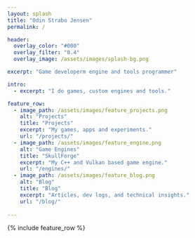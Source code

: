 ```yaml
---
layout: splash
title: "Odin Strabo Jensen"
permalink: /

header:
  overlay_color: "#000"
  overlay_filter: "0.4"
  overlay_image: /assets/images/splash-bg.png

excerpt: "Game developerm engine and tools programmer"

intro:
  - excerpt: "I do games, custom engines and tools."

feature_row:
  - image_path: /assets/images/feature_projects.png
    alt: "Projects"
    title: "Projects"
    excerpt: "My games, apps and experiments."
    url: "/projects/"
  - image_path: /assets/images/feature_engine.png
    alt: "Game Engines"
    title: "SkullForge"
    excerpt: "My C++ and Vulkan based game engine."
    url: "/engines/"
  - image_path: /assets/images/feature_blog.png
    alt: "Blog"
    title: "Blog"
    excerpt: "Articles, dev logs, and technical insights."
    url: "/blog/"
 
---
```


{% include feature_row %}
